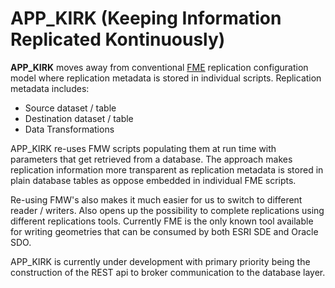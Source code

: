 # APP_KIRK (Keeping Information Replicated Kontinuously)
**APP_KIRK** moves away from conventional [FME](https://www.safe.com/) replication 
configuration model where replication metadata is stored in individual scripts.
Replication metadata includes:
   - Source dataset / table
   - Destination dataset / table
   - Data Transformations 

APP_KIRK re-uses FMW scripts populating them at run time with parameters that 
get retrieved from a database.  The approach makes replication information more 
transparent as replication metadata is stored in plain database tables as oppose
embedded in individual FME scripts.  

Re-using FMW's also makes it much easier for us to switch to different reader / 
writers.  Also opens up the possibility to complete replications using different 
replications tools.  Currently FME is the only known tool available for writing 
geometries that can be consumed by both ESRI SDE and Oracle SDO.

APP_KIRK is currently under development with primary priority being the construction 
of the REST api to broker communication to the database layer.
